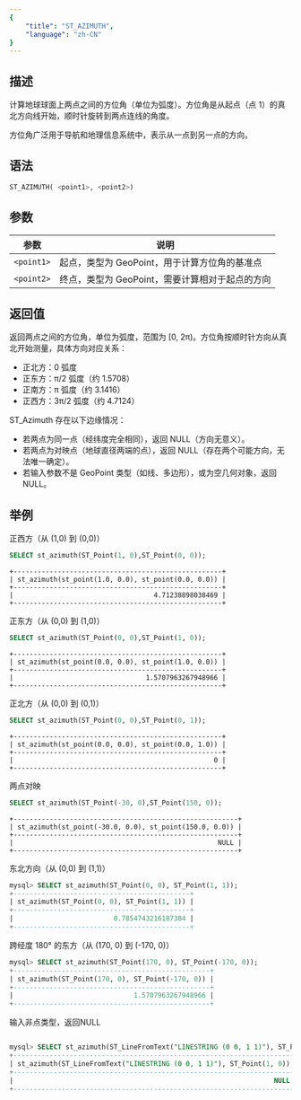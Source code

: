 ```yaml
---
{
    "title": "ST_AZIMUTH",
    "language": "zh-CN"
}
---
```


## 描述

计算地球球面上两点之间的方位角（单位为弧度）。方位角是从起点（点 1）的真北方向线开始，顺时针旋转到两点连线的角度。

方位角广泛用于导航和地理信息系统中，表示从一点到另一点的方向。

## 语法

```sql
ST_AZIMUTH( <point1>, <point2>)
```
## 参数

| 参数       | 说明           |
|----------|--------------|
| `<point1>` | 起点，类型为 GeoPoint，用于计算方位角的基准点 |
| `<point2>` | 终点，类型为 GeoPoint，需要计算相对于起点的方向 |

## 返回值

返回两点之间的方位角，单位为弧度，范围为 [0, 2π)。方位角按顺时针方向从真北开始测量，具体方向对应关系：

- 正北方：0 弧度
- 正东方：π/2 弧度（约 1.5708）
- 正南方：π 弧度（约 3.1416）
- 正西方：3π/2 弧度（约 4.7124）

ST_Azimuth 存在以下边缘情况：

- 若两点为同一点（经纬度完全相同），返回 NULL（方向无意义）。
- 若两点为对映点（地球直径两端的点），返回 NULL（存在两个可能方向，无法唯一确定）。
- 若输入参数不是 GeoPoint 类型（如线、多边形），或为空几何对象，返回NULL。

## 举例


正西方（从 (1,0) 到 (0,0)）

```sql
SELECT st_azimuth(ST_Point(1, 0),ST_Point(0, 0));
```

```text
+----------------------------------------------------+
| st_azimuth(st_point(1.0, 0.0), st_point(0.0, 0.0)) |
+----------------------------------------------------+
|                                   4.71238898038469 |
+----------------------------------------------------+
```

正东方（从 (0,0) 到 (1,0)）


```sql
SELECT st_azimuth(ST_Point(0, 0),ST_Point(1, 0));
```

```text
+----------------------------------------------------+
| st_azimuth(st_point(0.0, 0.0), st_point(1.0, 0.0)) |
+----------------------------------------------------+
|                                 1.5707963267948966 |
+----------------------------------------------------+
```

正北方（从 (0,0) 到 (0,1)）

```sql
SELECT st_azimuth(ST_Point(0, 0),ST_Point(0, 1));
```

```text
+----------------------------------------------------+
| st_azimuth(st_point(0.0, 0.0), st_point(0.0, 1.0)) |
+----------------------------------------------------+
|                                                  0 |
+----------------------------------------------------+
```

两点对映

```sql
SELECT st_azimuth(ST_Point(-30, 0),ST_Point(150, 0));
```

```text
+--------------------------------------------------------+
| st_azimuth(st_point(-30.0, 0.0), st_point(150.0, 0.0)) |
+--------------------------------------------------------+
|                                                   NULL |
+--------------------------------------------------------+
```

东北方向（从 (0,0) 到 (1,1)）

```sql
mysql> SELECT st_azimuth(ST_Point(0, 0), ST_Point(1, 1));
+--------------------------------------------+
| st_azimuth(ST_Point(0, 0), ST_Point(1, 1)) |
+--------------------------------------------+
|                         0.7854743216187384 |
+--------------------------------------------+
```

跨经度 180° 的东方（从 (170, 0) 到 (-170, 0)）

```sql
mysql> SELECT st_azimuth(ST_Point(170, 0), ST_Point(-170, 0));
+-------------------------------------------------+
| st_azimuth(ST_Point(170, 0), ST_Point(-170, 0)) |
+-------------------------------------------------+
|                              1.5707963267948966 |
+-------------------------------------------------+
```

输入非点类型，返回NULL

```sql

mysql> SELECT st_azimuth(ST_LineFromText("LINESTRING (0 0, 1 1)"), ST_Point(1, 0));
+----------------------------------------------------------------------+
| st_azimuth(ST_LineFromText("LINESTRING (0 0, 1 1)"), ST_Point(1, 0)) |
+----------------------------------------------------------------------+
|                                                                 NULL |
+----------------------------------------------------------------------+
```

